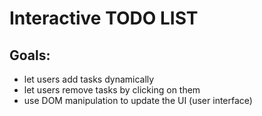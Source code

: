 # Interactive TODO LIST
## Goals:
- let users add tasks dynamically
- let users remove tasks by clicking on them
- use DOM manipulation to update the UI  (user interface)


